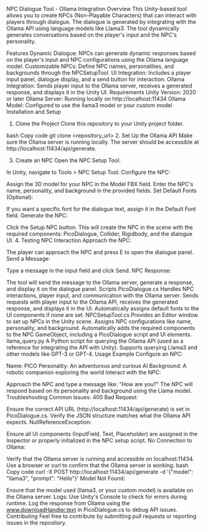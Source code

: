 NPC Dialogue Tool - Ollama Integration
Overview
This Unity-based tool allows you to create NPCs (Non-Playable Characters) that can interact with players through dialogue. The dialogue is generated by integrating with the Ollama API using language models like Llama3. The tool dynamically generates conversations based on the player's input and the NPC's personality.

Features
Dynamic Dialogue: NPCs can generate dynamic responses based on the player's input and NPC configurations using the Ollama language model.
Customizable NPCs: Define NPC names, personalities, and backgrounds through the NPCSetupTool.
UI Integration: Includes a player input panel, dialogue display, and a send button for interaction.
Ollama Integration: Sends player input to the Ollama server, receives a generated response, and displays it in the Unity UI.
Requirements
Unity Version: 2020 or later
Ollama Server: Running locally on http://localhost:11434
Ollama Model: Configured to use the llama3 model or your custom model
Installation and Setup
1. Clone the Project
Clone this repository to your Unity project folder.

bash
Copy code
git clone <repository_url>
2. Set Up the Ollama API
Make sure the Ollama server is running locally. The server should be accessible at http://localhost:11434/api/generate.

3. Create an NPC
Open the NPC Setup Tool:

In Unity, navigate to Tools > NPC Setup Tool.
Configure the NPC:

Assign the 3D model for your NPC in the Model FBX field.
Enter the NPC's name, personality, and background in the provided fields.
Set Default Fonts (Optional):

If you want a specific font for the dialogue text, assign it in the Default Font field.
Generate the NPC:

Click the Setup NPC button. This will create the NPC in the scene with the required components: PicoDialogue, Collider, Rigidbody, and the dialogue UI.
4. Testing NPC Interaction
Approach the NPC:

The player can approach the NPC and press E to open the dialogue panel.
Send a Message:

Type a message in the input field and click Send.
NPC Response:

The tool will send the message to the Ollama server, generate a response, and display it on the dialogue panel.
Scripts
PicoDialogue.cs
Handles NPC interactions, player input, and communication with the Ollama server.
Sends requests with player input to the Ollama API, receives the generated response, and displays it in the UI.
Automatically assigns default fonts to the UI components if none are set.
NPCSetupTool.cs
Provides an Editor window to set up NPCs in the Unity scene.
Assigns NPC configurations like name, personality, and background.
Automatically adds the required components to the NPC GameObject, including a PicoDialogue script and UI elements.
llama_query.py
A Python script for querying the Ollama API (used as a reference for integrating the API with Unity).
Supports querying Llama3 and other models like GPT-3 or GPT-4.
Usage Example
Configure an NPC:

Name: PICO
Personality: An adventurous and curious AI
Background: A robotic companion exploring the world
Interact with the NPC:

Approach the NPC and type a message like: "How are you?"
The NPC will respond based on its personality and background using the Llama model.
Troubleshooting
Common Issues:
400 Bad Request:

Ensure the correct API URL (http://localhost:11434/api/generate) is set in PicoDialogue.cs.
Verify the JSON structure matches what the Ollama API expects.
NullReferenceException:

Ensure all UI components (InputField, Text, Placeholder) are assigned in the Inspector or properly initialized in the NPC setup script.
No Connection to Ollama:

Verify that the Ollama server is running and accessible on localhost:11434.
Use a browser or curl to confirm that the Ollama server is working:
bash
Copy code
curl -X POST http://localhost:11434/api/generate -d '{"model": "llama3", "prompt": "Hello"}'
Model Not Found:

Ensure that the model used (llama3, or your custom model) is available on the Ollama server.
Logs:
Use Unity's Console to check for errors during runtime.
Log the response from Ollama using the www.downloadHandler.text in PicoDialogue.cs to debug API issues.
Contributing
Feel free to contribute by submitting pull requests or reporting issues in the repository.
